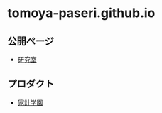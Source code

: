 # tomoya-paseri.github.io

## 公開ページ

- [研究室](https://tomoya-paseri.github.io/lab/)

## プロダクト

- [家計学園](https://github.com/tomoya-paseri/kakei_gakuen)
